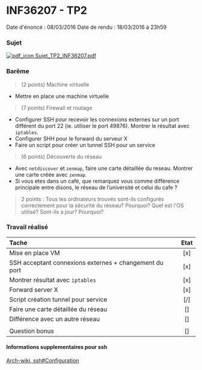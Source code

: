 INF36207 - TP2
===============

Date d'énoncé : 08/03/2016
Date de rendu : 18/03/2016 à 23h59

### Sujet

[![pdf_icon](http://www.chambery-tourisme.com/wp-content/uploads/cache//noeStarter/images/50__50__auto__~wp-content~themes~chambery~images~icons~pdf.png) Sujet_TP2_INF36207.pdf](./sujet.pdf)

### Barême
> (2 points) Machine virtuelle

* Mettre en place une machine virtuelle

> (7 points) Firewall et routage

* Configurer SSH pour recevoir les connexions externes sur un port différent du port 22 (ie. utiliser le port 49876). Montrer le résultat avec `iptables`.
* Configurer SHH pour le forward du serveur X
* Faire un script pour créer un tunnel SSH pour un service

> (6 points) Découverte du réseau

* Avec `netdiscover` et `zenmap`, faire une carte détaillée du reseau. Montrer une carte créée avec `zenmap`.
* Si vous etes dans un café, que remarquez vous comme différence principale entre
disons, le réseau de l’université et celui du cafe ?

> 2 points : Tous les ordinateurs trouvés sont-ils configurés correctement pour la sécurité du réseau? Pourquoi? Quel est l'OS utilisé? Sont-ils a jour? Pourquoi?

### Travail réalisé

| Tache | Etat |
| :--- | :---: |
| Mise en place VM | [x] |
| SSH acceptant connexions externes + changement du port | [x] |
| Montrer résultat avec `iptables` | [x] |
| Forward server X | [x] |
| Script création tunnel pour service | [/] |
| Faire une carte détaillée du réseau | [] |
| Différence avec un autre réseau | [] |
| | |
| Question bonus | [] |

#### Informations supplementaires pour ssh
[Arch-wiki, ssh#Configuration](https://wiki.archlinux.org/index.php/Secure_Shell#Configuration)
